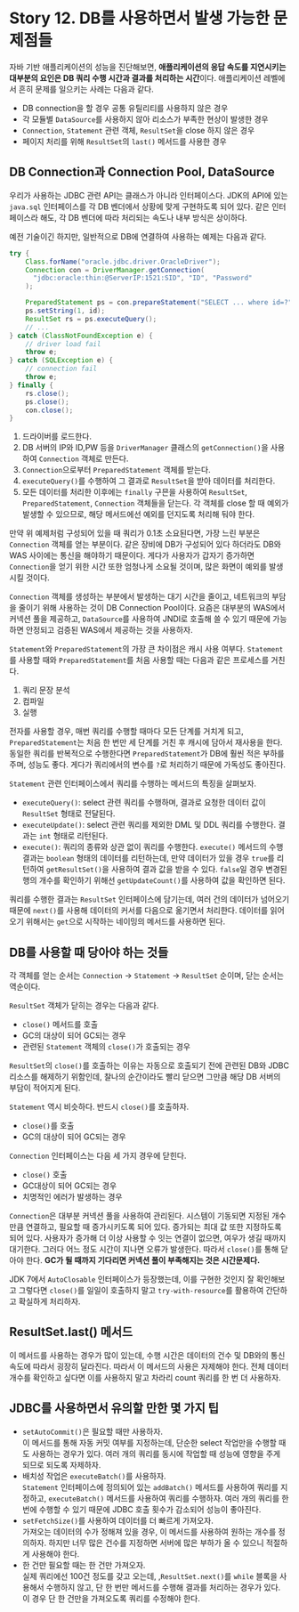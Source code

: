 # Story 12. DB를 사용하면서 발생 가능한 문제점들
자바 기반 애플리케이션의 성능을 진단해보면, **애플리케이션의 응답 속도를 지연시키는 대부분의 요인은 DB 쿼리 수행 시간과 결과를 처리하는 시간**이다. 애플리케이션 레벨에서 흔히 문제를 일으키는 사례는 다음과 같다.

- DB connection을 할 경우 공통 유틸리티를 사용하지 않은 경우
- 각 모듈별 `DataSource`를 사용하지 않아 리소스가 부족한 현상이 발생한 경우
- `Connection`, `Statement` 관련 객체, `ResultSet`을 close 하지 않은 경우
- 페이지 처리를 위해 `ResultSet`의 `last()` 메서드를 사용한 경우

## DB Connection과 Connection Pool, DataSource
우리가 사용하는 JDBC 관련 API는 클래스가 아니라 인터페이스다. JDK의 API에 있는 `java.sql` 인터페이스를 각 DB 벤더에서 상황에 맞게 구현하도록 되어 있다. 같은 인터페이스라 해도, 각 DB 벤더에 따라 처리되는 속도나 내부 방식은 상이하다.

예전 기술이긴 하지만, 일반적으로 DB에 연결하여 사용하는 예제는 다음과 같다.

```java
try {
    Class.forName("oracle.jdbc.driver.OracleDriver");
    Connection con = DriverManager.getConnection(
      "jdbc:oracle:thin:@ServerIP:1521:SID", "ID", "Password"
    );

    PreparedStatement ps = con.prepareStatement("SELECT ... where id=?");
    ps.setString(1, id);
    ResultSet rs = ps.executeQuery();
    // ...
} catch (ClassNotFoundException e) {
    // driver load fail
    throw e;
} catch (SQLException e) {
    // connection fail
    throw e;
} finally {
    rs.close();
    ps.close();
    con.close();
}
```

1. 드라이버를 로드한다.
2. DB 서버의 IP와 ID,PW 등을 `DriverManager` 클래스의 `getConnection()`을 사용하여 `Connection` 객체로 만든다.
3. `Connection`으로부터 `PreparedStatement` 객체를 받는다.
4. `executeQuery()`를 수행하여 그 결과로 `ResultSet`을 받아 데이터를 처리한다.
5. 모든 데이터를 처리한 이후에는 `finally` 구믄을 사용하여 `ResultSet`, `PreparedStatement`, `Connection` 객체들을 닫는다. 각 객체를 close 할 때 예외가 발생할 수 있으므로, 해당 메서드에선 예외를 던지도록 처리해 둬야 한다.

만약 위 예제처럼 구성되어 있을 때 쿼리가 0.1초 소요된다면, 가장 느린 부분은 `Connection` 객체를 얻는 부분이다. 같은 장비에 DB가 구성되어 있다 하더라도 DB와 WAS 사이에는 통신을 해야하기 때문이다. 게다가 사용자가 갑자기 증가하면 `Connection`을 얻기 위한 시간 또한 엄청나게 소요될 것이며, 많은 화면이 예외를 발생시킬 것이다.

`Connection` 객체를 생성하는 부분에서 발생하는 대기 시간을 줄이고, 네트워크의 부담을 줄이기 위해 사용하는 것이 DB Connection Pool이다. 요즘은 대부분의 WAS에서 커넥션 풀을 제공하고, `DataSource`를 사용하여 JNDI로 호출해 쓸 수 있기 때문에 가능하면 안정되고 검증된 WAS에서 제공하는 것을 사용하자.

`Statement`와 `PreparedStatement`의 가장 큰 차이점은 캐시 사용 여부다. `Statement`를 사용할 때와 `PreparedStatement`를 처음 사용할 때는 다음과 같은 프로세스를 거친다.

1. 쿼리 문장 분석
2. 컴파일
3. 실행

전자를 사용할 경우, 매번 쿼리를 수행할 때마다 모든 단계를 거치게 되고, `PreparedStatement`는 처음 한 번만 세 단계를 거친 후 캐시에 담아서 재사용을 한다. 동일한 쿼리를 반복적으로 수행한다면 `PreparedStatement`가 DB에 훨씬 적은 부하를 주며, 성능도 좋다. 게다가 쿼리에서의 변수를 `?`로 처리하기 때문에 가독성도 좋아진다.

`Statement` 관련 인터페이스에서 쿼리를 수행하는 메서드의 특징을 살펴보자.

- `executeQuery()`: select 관련 쿼리를 수행하며, 결과로 요청한 데이터 값이 `ResultSet` 형태로 전달된다.
- `executeUpdate()`: select 관련 쿼리를 제외한 DML 및 DDL 쿼리를 수행한다. 결과는 `int` 형태로 리턴된다.
- `execute()`: 쿼리의 종류와 상관 없이 쿼리를 수행한다. `execute()` 메서드의 수행 결과는 `boolean` 형태의 데이터를 리턴하는데, 만약 데이터가 있을 경우 `true`를 리턴하여 `getResultSet()`을 사용하여 결과 값을 받을 수 있다. `false`일 경우 변경된 행의 개수를 확인하기 위해선 `getUpdateCount()`를 사용하여 값을 확인하면 된다.

쿼리를 수행한 결과는 `ResultSet` 인터페이스에 담기는데, 여러 건의 데이터가 넘어오기 때문에 `next()`를 사용해 데이터의 커서를 다음으로 옮기면서 처리한다. 데이터를 읽어오기 위해서는 `get`으로 시작하는 네이밍의 메서드를 사용하면 된다.

## DB를 사용할 때 당아야 하는 것들
각 객체를 얻는 순서는 `Connection` → `Statement` → `ResultSet` 순이며, 닫는 순서는 역순이다.

`ResultSet` 객체가 닫히는 경우는 다음과 같다.

- `close()` 메서드를 호출
- GC의 대상이 되어 GC되는 경우
- 관련된 `Statement` 객체의 `close()`가 호출되는 경우

`ResultSet`의 `close()`를 호출하는 이유는 자동으로 호출되기 전에 관련된 DB와 JDBC 리소스를 해제하기 위함인데, 찰나의 순간이라도 빨리 닫으면 그만큼 해당 DB 서버의 부담이 적어지게 된다.

`Statement` 역시 비슷하다. 반드시 `close()`를 호출하자.

- `close()`를 호출
- GC의 대상이 되어 GC되는 경우

`Connection` 인터페이스는 다음 세 가지 경우에 닫힌다.

- `close()` 호출
- GC대상이 되어 GC되는 경우
- 치명적인 에러가 발생하는 경우

`Connection`은 대부분 커넥션 풀을 사용하여 관리된다. 시스템이 기동되면 지정된 개수만큼 연결하고, 필요할 때 증가시키도록 되어 있다. 증가되는 최대 값 또한 지정하도록 되어 있다. 사용자가 증가해 더 이상 사용할 수 잇는 연결이 없으면, 여우가 생길 때까지 대기한다. 그러다 어느 정도 시간이 지나면 오류가 발생한다. 따라서 `close()`를 통해 닫아야 한다. **GC가 될 때까지 기다리면 커넥션 풀이 부족해지는 것은 시간문제다.**

JDK 7에서 `AutoClosable` 인터페이스가 등장했는데, 이를 구현한 것인지 잘 확인해보고 그렇다면 `close()`를 일일이 호출하지 말고 `try-with-resource`를 활용하여 간단하고 확실하게 처리하자.

## ResultSet.last() 메서드
이 메서드를 사용하는 경우가 많이 있는데, 수행 시간은 데이터의 건수 및 DB와의 통신 속도에 따라서 굉장히 달라진다. 따라서 이 메서드의 사용은 자제해야 한다. 전체 데이터 개수를 확인하고 싶다면 이를 사용하지 말고 차라리 count 쿼리를 한 번 더 사용하자.

## JDBC를 사용하면서 유의할 만한 몇 가지 팁
- `setAutoCommit()`은 필요할 때만 사용하자.  
  이 메서드를 통해 자동 커밋 여부를 지정하는데, 단순한 select 작업만을 수행할 때도 사용하는 경우가 있다. 여러 개의 쿼리를 동시에 작업할 때 성능에 영향을 주게 되므로 되도록 자제하자.
- 배치성 작업은 `executeBatch()`를 사용하자.  
  `Statement` 인터페이스에 정의되어 있는 `addBatch()` 메서드를 사용하여 쿼리를 지정하고, `executeBatch()` 메서드를 사용하여 쿼리를 수행하자. 여러 개의 쿼리를 한 번에 수행할 수 있기 때문에 JDBC 호출 횟수가 감소되어 성능이 좋아진다.
- `setFetchSize()`를 사용하여 데이터를 더 빠르게 가져오자.  
  가져오는 데이터의 수가 정해져 있을 경우, 이 메서드를 사용하여 원하는 개수를 정의하자. 하지만 너무 많은 건수를 지정하면 서버에 많은 부하가 올 수 있으니 적절하게 사용해야 한다.
- 한 건만 필요할 때는 한 건만 가져오자.  
  실제 쿼리에선 100건 정도를 갖고 오는데, ,`ResultSet.next()`를 `while` 블록을 사용해서 수행하지 않고, 단 한 번만 메서드를 수행해 결과를 처리하는 경우가 있다. 이 경우 단 한 건만을 가져오도록 쿼리를 수정해야 한다.